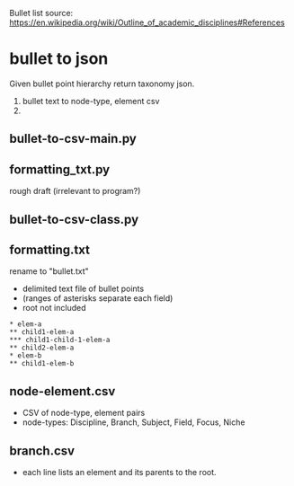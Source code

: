 Bullet list source: https://en.wikipedia.org/wiki/Outline_of_academic_disciplines#References
# bullet to json
Given bullet point hierarchy return taxonomy json.
1. bullet text to node-type, element csv
2. 


## bullet-to-csv-main.py


## formatting_txt.py
rough draft (irrelevant to program?)

## bullet-to-csv-class.py


## formatting.txt
rename to "bullet.txt"
- delimited text file of bullet points 
- (ranges of asterisks separate each field)
- root not included
````
* elem-a
** child1-elem-a
*** child1-child-1-elem-a
** child2-elem-a
* elem-b
** child1-elem-b
````

## node-element.csv
- CSV of node-type, element pairs
- node-types: Discipline, Branch, Subject, Field, Focus, Niche

## branch.csv
- each line lists an element and its parents to the root.

